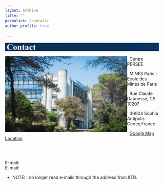 ```yaml
---
layout: archive
title: ""
permalink: /contact/ 
author_profile: true

---
```

![Alt text](/images/Contact.svg)

<img align="left" width="400" height="248" src="/_pages/236058291_10159463621814084_9058841322974235832_n.jpg">

&nbsp;&nbsp;Centre PERSEE

&nbsp;&nbsp;MINES Paris - Ecole des Mines de Paris 

&nbsp;&nbsp;Rue Claude Daunesse, CS 10207 

&nbsp;&nbsp;06904 Sophia Antipolis Cedex,France 

&nbsp;&nbsp;[Google Map Location](https://www.google.fr/maps/place/Universit%C3%A9+Paris+Sciences+%26+Lettres+(Mines+Paristech)/@43.6142491,7.0504918,17z/data=!3m1!4b1!4m12!1m6!3m5!1s0x12cc2b0117f1e2c5:0xb1ea5aeeac7de65d!2sMines+Paris+-+PSL+-+Cemef!8m2!3d43.6147599!4d7.0519561!3m4!1s0x0:0x61b38ed58b045ecf!8m2!3d43.6142491!4d7.0526805?hl=fr)


&nbsp;


<br clear="left"/>
E-mail: <mailto:biswarup.mukherjee@minesparis.psl.eu > 
<br clear="left"/>
E-mail: <mailto:biswarup.mukherjee@mines-paristech.fr >


* NOTE: I no longer read e-mails through the address from IITB. 
